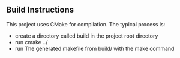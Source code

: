 ## Build Instructions
This project uses CMake for compilation. The typical process is:
- create a directory called build in the project root directory
- run cmake ../
- run The generated makefile from build/ with the make command